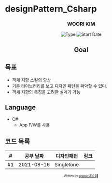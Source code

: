 # designPattern_Csharp
<div align="center">

<h3> WOORI KIM </h3>

![Type](https://img.shields.io/badge/-designPattern-orange)
![Start Date](https://img.shields.io/badge/Start%20Date-2021--08--16-23d16b.svg)



## Goal

</div>

## 목표
- 객체 지향 스킬의 향상 
- 기존 라이브러리를 보고 디자인 패턴을 파악할 수 있다. 
- 객체 지향의 특징을 고려한 설계가 가능

## Language 
- C#
    - App F/W를 사용


## 코드 목록

| # | 공부 날짜  | 디자인패턴 |             링크             |
| :--: | :--------: | :-------: | :--------------------------: |
| #1 | 2021-08-16 | Singletone | | [:link:](DesignPattern/#01.Singleton.md)) |


<div align="center">

<sub><sup>Written by <a href="https://github.com/woori3104">@woori3104</a></sup></sub><small>🍕</small>

</div>
